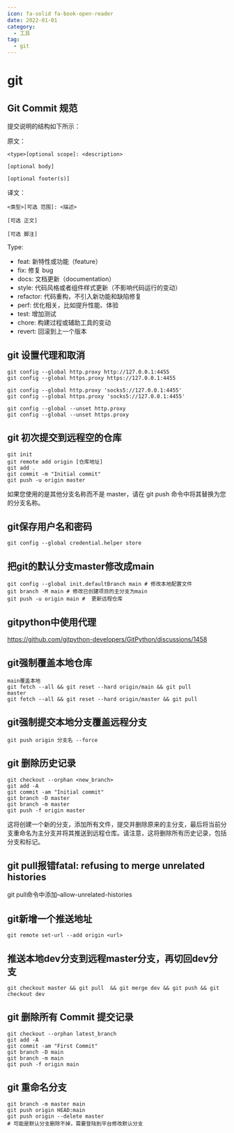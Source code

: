 ```yaml
---
icon: fa-solid fa-book-open-reader
date: 2022-01-01
category:
  - 工具
tag:
  - git
---
```


# git

## Git Commit 规范

提交说明的结构如下所示：

原文：
```
<type>[optional scope]: <description>

[optional body]

[optional footer(s)]
```
译文：
```
<类型>[可选 范围]: <描述>

[可选 正文]

[可选 脚注]
```
Type:
   
* feat: 新特性或功能（feature）
* fix: 修复 bug
* docs: 文档更新（documentation）
* style: 代码风格或者组件样式更新（不影响代码运行的变动）
* refactor: 代码重构，不引入新功能和缺陷修复
* perf: 优化相关，比如提升性能、体验
* test: 增加测试
* chore: 构建过程或辅助工具的变动
* revert: 回滚到上一个版本

## git 设置代理和取消

```shell
git config --global http.proxy http://127.0.0.1:4455
git config --global https.proxy https://127.0.0.1:4455

git config --global http.proxy 'socks5://127.0.0.1:4455'
git config --global https.proxy 'socks5://127.0.0.1:4455'

git config --global --unset http.proxy
git config --global --unset https.proxy
```

## git 初次提交到远程空的仓库

```shell
git init
git remote add origin [仓库地址]
git add .
git commit -m "Initial commit"
git push -u origin master
```
如果您使用的是其他分支名称而不是 master，请在 git push 命令中将其替换为您的分支名称。

## git保存用户名和密码
```
git config --global credential.helper store
```

## 把git的默认分支master修改成main
```
git config --global init.defaultBranch main # 修改本地配置文件
git branch -M main # 修改已创建项目的主分支为main
git push -u origin main #  更新远程仓库
```

## gitpython中使用代理
https://github.com/gitpython-developers/GitPython/discussions/1458

## git强制覆盖本地仓库

```shell
main覆盖本地
git fetch --all && git reset --hard origin/main && git pull
master
git fetch --all && git reset --hard origin/master && git pull
```

## git强制提交本地分支覆盖远程分支

```shell
git push origin 分支名 --force
```

## git 删除历史记录

```shell
git checkout --orphan <new_branch>
git add -A
git commit -am "Initial commit"
git branch -D master
git branch -m master
git push -f origin master
```

这将创建一个新的分支，添加所有文件，提交并删除原来的主分支，最后将当前分支重命名为主分支并将其推送到远程仓库。请注意，这将删除所有历史记录，包括分支和标记。

## git pull报错fatal: refusing to merge unrelated histories

git pull命令中添加–allow-unrelated-histories

## git新增一个推送地址

```shell
git remote set-url --add origin <url>
```

## 推送本地dev分支到远程master分支，再切回dev分支

```shell
git checkout master && git pull  && git merge dev && git push && git checkout dev
```

## git 删除所有 Commit 提交记录

```shell
git checkout --orphan latest_branch
git add -A
git commit -am "First Commit"
git branch -D main
git branch -m main
git push -f origin main
```

## git 重命名分支

```shell
git branch -m master main
git push origin HEAD:main
git push origin --delete master
# 可能是默认分支删除不掉，需要登陆到平台修改默认分支
```
